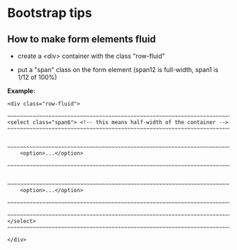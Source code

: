 Bootstrap tips
==============

How to make form elements fluid
-------------------------------

-   create a \<div\> container with the class "row-fluid"

-   put a "span" class on the form element (span12 is full-width, span1 is 1/12
    of 100%)

**Example:**

~~~~~~~~~~~~~~~~~~~~~~~~~~~~~~~~~~~~~~~~~~~~~~~~~~~~~~~~~~~~~~~~~~~~~~~~~~~~~~~~
<div class="row-fluid">
~~~~~~~~~~~~~~~~~~~~~~~~~~~~~~~~~~~~~~~~~~~~~~~~~~~~~~~~~~~~~~~~~~~~~~~~~~~~~~~~

    ~~~~~~~~~~~~~~~~~~~~~~~~~~~~~~~~~~~~~~~~~~~~~~~~~~~~~~~~~~~~~~~~~~~~~~~~~~~~
    <select class="span6"> <!-- this means half-width of the container -->
    ~~~~~~~~~~~~~~~~~~~~~~~~~~~~~~~~~~~~~~~~~~~~~~~~~~~~~~~~~~~~~~~~~~~~~~~~~~~~

        ~~~~~~~~~~~~~~~~~~~~~~~~~~~~~~~~~~~~~~~~~~~~~~~~~~~~~~~~~~~~~~~~~~~~~~~~
        <option>...</option>
        ~~~~~~~~~~~~~~~~~~~~~~~~~~~~~~~~~~~~~~~~~~~~~~~~~~~~~~~~~~~~~~~~~~~~~~~~

        ~~~~~~~~~~~~~~~~~~~~~~~~~~~~~~~~~~~~~~~~~~~~~~~~~~~~~~~~~~~~~~~~~~~~~~~~
        <option>...</option>
        ~~~~~~~~~~~~~~~~~~~~~~~~~~~~~~~~~~~~~~~~~~~~~~~~~~~~~~~~~~~~~~~~~~~~~~~~

    ~~~~~~~~~~~~~~~~~~~~~~~~~~~~~~~~~~~~~~~~~~~~~~~~~~~~~~~~~~~~~~~~~~~~~~~~~~~~
    </select>
    ~~~~~~~~~~~~~~~~~~~~~~~~~~~~~~~~~~~~~~~~~~~~~~~~~~~~~~~~~~~~~~~~~~~~~~~~~~~~

~~~~~~~~~~~~~~~~~~~~~~~~~~~~~~~~~~~~~~~~~~~~~~~~~~~~~~~~~~~~~~~~~~~~~~~~~~~~~~~~
</div>
~~~~~~~~~~~~~~~~~~~~~~~~~~~~~~~~~~~~~~~~~~~~~~~~~~~~~~~~~~~~~~~~~~~~~~~~~~~~~~~~






